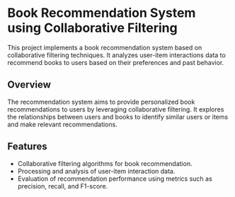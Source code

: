 # Book Recommendation System using Collaborative Filtering

This project implements a book recommendation system based on collaborative filtering techniques. It analyzes user-item interactions data to recommend books to users based on their preferences and past behavior.

## Overview

The recommendation system aims to provide personalized book recommendations to users by leveraging collaborative filtering. It explores the relationships between users and books to identify similar users or items and make relevant recommendations.

## Features

- Collaborative filtering algorithms for book recommendation.
- Processing and analysis of user-item interaction data.
- Evaluation of recommendation performance using metrics such as precision, recall, and F1-score.

  

